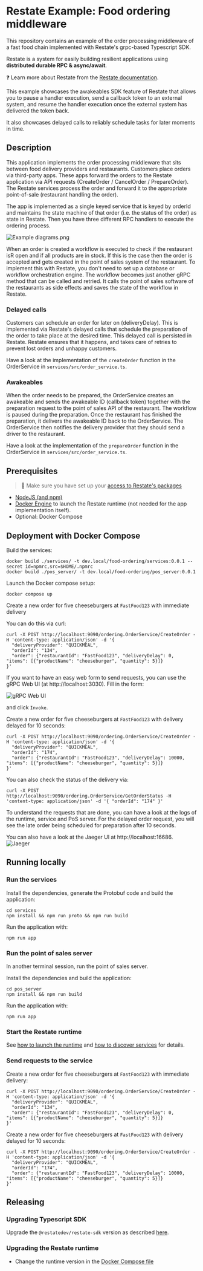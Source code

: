 # Restate Example: Food ordering middleware

This repository contains an example of the order processing middleware of a fast food chain implemented with Restate's grpc-based Typescript SDK.

Restate is a system for easily building resilient applications using **distributed durable RPC & async/await**.

❓ Learn more about Restate from the [Restate documentation](https://docs.restate.dev).

This example showcases the awakeables SDK feature of Restate that allows you to pause a handler execution, send a callback token to an external system, and resume the handler execution once the external system has delivered the token back.

It also showcases delayed calls to reliably schedule tasks for later moments in time.

## Description

This application implements the order processing middleware that sits between food delivery providers and restaurants. Customers place orders via third-party apps. These apps forward the orders to the Restate application via API requests (CreateOrder / CancelOrder / PrepareOrder). The Restate services process the order and forward it to the appropriate point-of-sale (restaurant handling the order).

The app is implemented as a single keyed service that is keyed by orderId and maintains the state machine of that order (i.e. the status of the order) as state in Restate. Then you have three different RPC handlers to execute the ordering process.

![Example diagrams.png](./img/arch.png)

When an order is created a workflow is executed to check if the restaurant isR open and if all products are in stock. If this is the case then the order is accepted and gets created in the point of sales system of the restaurant. To implement this with Restate, you don't need to set up a database or workflow orchestration engine. The workflow becomes just another gRPC method that can be called and retried. It calls the point of sales software of the restaurants as side effects and saves the state of the workflow in Restate.

### Delayed calls

Customers can schedule an order for later on (deliveryDelay). This is implemented via Restate's delayed calls that schedule the preparation of the order to take place at the desired time. This delayed call is persisted in Restate. Restate ensures that it happens, and takes care of retries to prevent lost orders and unhappy customers.

Have a look at the implementation of the `createOrder` function in the OrderService in `services/src/order_service.ts`.

### Awakeables

When the order needs to be prepared, the OrderService creates an awakeable and sends the awakeable ID (callback token) together with the preparation request to the point of sales API of the restaurant. The workflow is paused during the preparation. Once the restaurant has finished the preparation, it delivers the awakeable ID back to the OrderService. The OrderService then notifies the delivery provider that they should send a driver to the restaurant.

Have a look at the implementation of the `prepareOrder` function in the OrderService in `services/src/order_service.ts`.

## Prerequisites

> &#x1F4DD; Make sure you have set up your [access to Restate's packages](https://github.com/restatedev/restate-dist)

- [NodeJS (and npm)](https://nodejs.org)
- [Docker Engine](https://docs.docker.com/engine/install/) to launch the Restate runtime (not needed for the app implementation itself).
- Optional: Docker Compose

## Deployment with Docker Compose

Build the services:

```shell
docker build ./services/ -t dev.local/food-ordering/services:0.0.1 --secret id=npmrc,src=$HOME/.npmrc
docker build ./pos_server/ -t dev.local/food-ordering/pos_server:0.0.1
```

Launch the Docker compose setup:

```shell
docker compose up
```

Create a new order for five cheeseburgers at `FastFood123` with immediate delivery

You can do this via curl:

```shell
curl -X POST http://localhost:9090/ordering.OrderService/CreateOrder -H 'content-type: application/json' -d '{
  "deliveryProvider": "QUICKMEAL",
  "orderId": "134",
  "order": {"restaurantId": "FastFood123", "deliveryDelay": 0, "items": [{"productName": "cheeseburger", "quantity": 5}]}
}'
```

If you want to have an easy web form to send requests, you can use the gRPC Web UI (at http://localhost:3030).
Fill in the form:

![gRPC Web UI](img/grpcui.png)

and click `Invoke`.

Create a new order for five cheeseburgers at `FastFood123` with delivery delayed for 10 seconds:

```shell
curl -X POST http://localhost:9090/ordering.OrderService/CreateOrder -H 'content-type: application/json' -d '{
  "deliveryProvider": "QUICKMEAL",
  "orderId": "174",
  "order": {"restaurantId": "FastFood123", "deliveryDelay": 10000, "items": [{"productName": "cheeseburger", "quantity": 5}]}
}'
```

You can also check the status of the delivery via:

```shell
curl -X POST http://localhost:9090/ordering.OrderService/GetOrderStatus -H 'content-type: application/json' -d '{ "orderId": "174" }'
```

To understand the requests that are done, you can have a look at the logs of the runtime, service and PoS server.
For the delayed order request, you will see the late order being scheduled for preparation after 10 seconds.

You can also have a look at the Jaeger UI at http://localhost:16686.
![Jaeger](img/jaeger.png)

## Running locally

### Run the services

Install the dependencies, generate the Protobuf code and build the application:

```shell
cd services
npm install && npm run proto && npm run build
```

Run the application with:

```shell
npm run app
```

### Run the point of sales server

In another terminal session, run the point of sales server.

Install the dependencies and build the application:

```shell
cd pos_server
npm install && npm run build
```

Run the application with:

```shell
npm run app
```

### Start the Restate runtime

See [how to launch the runtime](../../README.md#launching-the-runtime) and [how to discover services](../../README.md#connect-runtime-and-services) for details.

### Send requests to the service

Create a new order for five cheeseburgers at `FastFood123` with immediate delivery:

```shell
curl -X POST http://localhost:9090/ordering.OrderService/CreateOrder -H 'content-type: application/json' -d '{
  "deliveryProvider": "QUICKMEAL",
  "orderId": "134",
  "order": {"restaurantId": "FastFood123", "deliveryDelay": 0, "items": [{"productName": "cheeseburger", "quantity": 5}]}
}'
```

Create a new order for five cheeseburgers at `FastFood123` with delivery delayed for 10 seconds:

```shell
curl -X POST http://localhost:9090/ordering.OrderService/CreateOrder -H 'content-type: application/json' -d '{
  "deliveryProvider": "QUICKMEAL",
  "orderId": "174",
  "order": {"restaurantId": "FastFood123", "deliveryDelay": 10000, "items": [{"productName": "cheeseburger", "quantity": 5}]}
}'
```

## Releasing

### Upgrading Typescript SDK

Upgrade the `@restatedev/restate-sdk` version as described [here](../../README.md#upgrading-the-sdk-dependency-for-restate-developers).

### Upgrading the Restate runtime

- Change the runtime version in the [Docker Compose file](docker-compose.yml)
